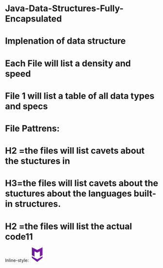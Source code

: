 # Java-Data-Structures-Fully-Encapsulated
# Implenation of data structure 
# Each File will list a density and speed
# File 1 will list a table of all data types and specs
# File Pattrens:
# H2 =the files will list cavets about the stuctures in 
# H3=the files will list cavets about the stuctures about the languages built-in structures.
# H2 =the files will list the actual code11

Inline-style: 
![alt text](https://github.com/adam-p/markdown-here/raw/master/src/common/images/icon48.png "Logo Title Text 1")



